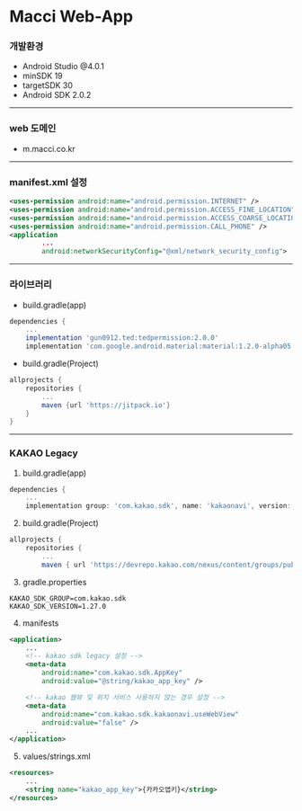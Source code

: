 # Macci Web-App

### 개발환경
* Android Studio @4.0.1
* minSDK 19
* targetSDK 30
* Android SDK 2.0.2
***

### web 도메인
* m.macci.co.kr
***

### manifest.xml 설정
```xml
<uses-permission android:name="android.permission.INTERNET" />
<uses-permission android:name="android.permission.ACCESS_FINE_LOCATION" />
<uses-permission android:name="android.permission.ACCESS_COARSE_LOCATION" />
<uses-permission android:name="android.permission.CALL_PHONE" />
<application
        ...
        android:networkSecurityConfig="@xml/network_security_config">
```
***

### 라이브러리
* build.gradle(app)
```gradle
dependencies {
    ...
    implementation 'gun0912.ted:tedpermission:2.0.0'
    implementation 'com.google.android.material:material:1.2.0-alpha05'
```
* build.gradle(Project)
```gradle
allprojects {
    repositories {
        ...
        maven {url 'https://jitpack.io'}
    }
}
```
***

### KAKAO Legacy
1. build.gradle(app)
```gradle
dependencies {
    ...
    implementation group: 'com.kakao.sdk', name: 'kakaonavi', version: '1.30.2'
```
2. build.gradle(Project)
```gradle
allprojects {
    repositories {
        ...
        maven { url 'https://devrepo.kakao.com/nexus/content/groups/public/' }
```
3. gradle.properties
```properties
KAKAO_SDK_GROUP=com.kakao.sdk
KAKAO_SDK_VERSION=1.27.0
```
4. manifests
```xml
<application>
    ...
    <!-- kakao sdk legacy 설정 -->
    <meta-data
        android:name="com.kakao.sdk.AppKey"
        android:value="@string/kakao_app_key" />

    <!-- kakao 웹뷰 및 위치 서비스 사용하지 않는 경우 설정 -->
    <meta-data
        android:name="com.kakao.sdk.kakaonavi.useWebView"
        android:value="false" />
    ...
</application>
```
5. values/strings.xml
```xml
<resources>
    ...
    <string name="kakao_app_key">{카카오앱키}</string>
</resources>
```